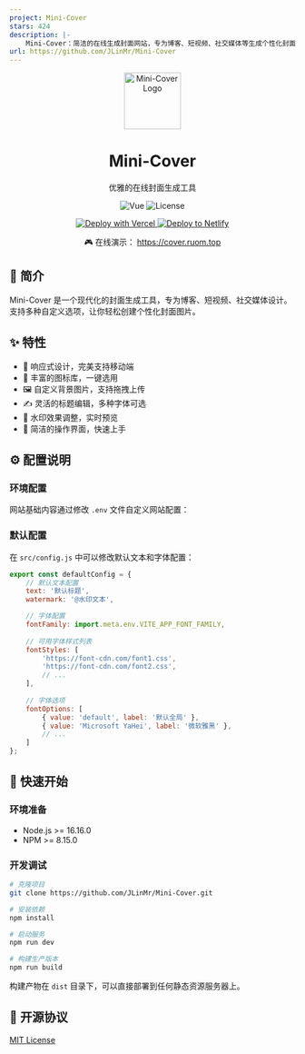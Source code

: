 ```yaml
---
project: Mini-Cover
stars: 424
description: |-
    Mini-Cover：简洁的在线生成封面网站，专为博客、短视频、社交媒体等生成个性化封面
url: https://github.com/JLinMr/Mini-Cover
---
```


<p align="center">
  <img src="public/favicon.svg" width="100" height="100" alt="Mini-Cover Logo">
</p>

<h1 align="center">Mini-Cover</h1>

<p align="center">优雅的在线封面生成工具</p>

<p align="center">
  <img src="https://img.shields.io/badge/Vue.js-3.5-4FC08D?logo=vue.js" alt="Vue">
  <img src="https://img.shields.io/badge/license-MIT-blue.svg" alt="License">
</p>
<p align="center">
  <a href="https://vercel.com/new/clone?repository-url=https://github.com/JLinMr/Mini-Cover">
    <img src="https://vercel.com/button" alt="Deploy with Vercel" />
  </a>
  <a href="https://app.netlify.com/start/deploy?repository=https://github.com/JLinMr/Mini-Cover">
    <img src="https://www.netlify.com/img/deploy/button.svg" alt="Deploy to Netlify" />
  </a>
</p>
<p align="center">🎮 在线演示：
  <a href="https://cover.ruom.top" target="_blank">
  https://cover.ruom.top
  </a>
</p>

## 📖 简介

Mini-Cover 是一个现代化的封面生成工具，专为博客、短视频、社交媒体设计。支持多种自定义选项，让你轻松创建个性化封面图片。

## ✨ 特性

- 📱 响应式设计，完美支持移动端
- 🎨 丰富的图标库，一键选用
- 🖼️ 自定义背景图片，支持拖拽上传
- ✍️ 灵活的标题编辑，多种字体可选
- 💫 水印效果调整，实时预览
- 🎯 简洁的操作界面，快速上手

## ⚙️ 配置说明

### 环境配置

网站基础内容通过修改 `.env` 文件自定义网站配置：

### 默认配置

在 `src/config.js` 中可以修改默认文本和字体配置：

```javascript
export const defaultConfig = {
    // 默认文本配置
    text: '默认标题',       
    watermark: '@水印文本', 

    // 字体配置
    fontFamily: import.meta.env.VITE_APP_FONT_FAMILY,
    
    // 可用字体样式列表
    fontStyles: [
        'https://font-cdn.com/font1.css',
        'https://font-cdn.com/font2.css',
        // ...
    ],
    
    // 字体选项
    fontOptions: [
        { value: 'default', label: '默认全局' },
        { value: 'Microsoft YaHei', label: '微软雅黑' },
        // ...
    ]
};
```

## 🚀 快速开始

### 环境准备

- Node.js >= 16.16.0
- NPM >= 8.15.0

### 开发调试

```bash
# 克隆项目
git clone https://github.com/JLinMr/Mini-Cover.git

# 安装依赖
npm install

# 启动服务
npm run dev

# 构建生产版本
npm run build
```

构建产物在 `dist` 目录下，可以直接部署到任何静态资源服务器上。

## 📝 开源协议

[MIT License](LICENSE)


